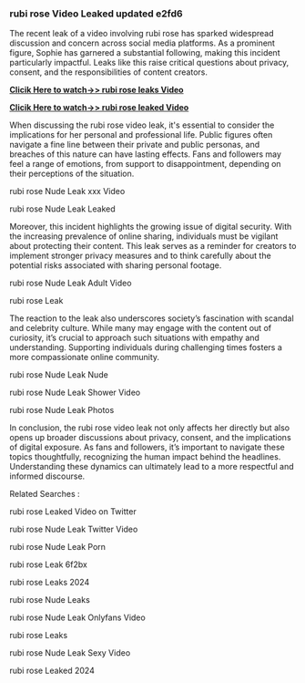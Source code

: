 ### rubi rose  Video Leaked updated e2fd6

The recent leak of a video involving rubi rose has sparked widespread discussion and concern across social media platforms. As a prominent figure, Sophie has garnered a substantial following, making this incident particularly impactful. Leaks like this raise critical questions about privacy, consent, and the responsibilities of content creators.


**[Clicik Here to watch->> rubi rose  leaks Video](http://xxxvd.top)**

**[Clicik Here to watch->> rubi rose  leaked Video](http://xxxvd.top)**


When discussing the rubi rose video leak, it's essential to consider the implications for her personal and professional life. Public figures often navigate a fine line between their private and public personas, and breaches of this nature can have lasting effects. Fans and followers may feel a range of emotions, from support to disappointment, depending on their perceptions of the situation.

rubi rose Nude Leak xxx Video

rubi rose Nude Leak Leaked

Moreover, this incident highlights the growing issue of digital security. With the increasing prevalence of online sharing, individuals must be vigilant about protecting their content. This leak serves as a reminder for creators to implement stronger privacy measures and to think carefully about the potential risks associated with sharing personal footage.

rubi rose Nude Leak Adult Video

rubi rose Leak


The reaction to the leak also underscores society’s fascination with scandal and celebrity culture. While many may engage with the content out of curiosity, it’s crucial to approach such situations with empathy and understanding. Supporting individuals during challenging times fosters a more compassionate online community.


rubi rose Nude Leak Nude

rubi rose Nude Leak Shower Video

rubi rose Nude Leak Photos

In conclusion, the rubi rose video leak not only affects her directly but also opens up broader discussions about privacy, consent, and the implications of digital exposure. As fans and followers, it’s important to navigate these topics thoughtfully, recognizing the human impact behind the headlines. Understanding these dynamics can ultimately lead to a more respectful and informed discourse.

Related Searches :

rubi rose Leaked Video on Twitter

rubi rose Nude Leak Twitter Video

rubi rose Nude Leak Porn

rubi rose Leak 6f2bx

rubi rose Leaks 2024

rubi rose Nude Leaks

rubi rose Nude Leak Onlyfans Video

rubi rose Leaks

rubi rose Nude Leak Sexy Video

rubi rose Leaked 2024



